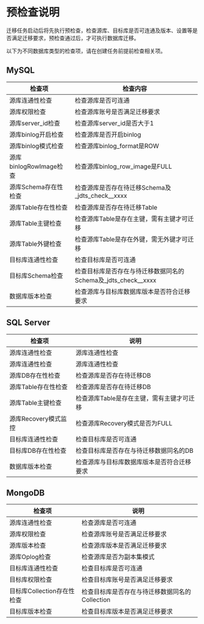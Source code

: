 # 预检查说明

迁移任务启动后将先执行预检查，检查源库、目标库是否可连通及版本、设置等是否满足迁移要求，预检查通过后，才可执行数据库迁移。

以下为不同数据库类型的检查项，请在创建任务前提前检查相关项。



## MySQL

| 检查项                 | 检查内容                                                     |
| ---------------------- | ------------------------------------------------------------ |
| 源库连通性检查         | 检查源库是否可连通                                           |
| 源库权限检查           | 检查源库账号是否满足迁移要求                                 |
| 源库server_id检查      | 检查源库server_id是否大于1                                   |
| 源库binlog开启检查     | 检查源库是否开启binlog                                       |
| 源库binlog模式检查     | 检查源库binlog_format是ROW                                   |
| 源库binlogRowImage检查 | 检查源库binlog_row_image是FULL                               |
| 源库Schema存在性检查   | 检查源库是否存在待迁移Schema及_jdts_check__xxxx              |
| 源库Table存在性检查    | 检查源库是否存在待迁移Table                                  |
| 源库Table主键检查      | 检查源库Table是存在主键，需有主键才可迁移                    |
| 源库Table外键检查      | 检查源库Table是存在外键，需无外键才可迁移                    |
| 目标库连通性检查       | 检查目标库是否可连通                                         |
| 目标库Schema检查       | 检查目标库是否存在与待迁移数据同名的Schema及_jdts_check__xxxx |
| 数据库版本检查         | 检查源库与目标库数据库版本是否符合迁移要求                   |



## SQL Server

| 检查项               | 说明                                       |
| -------------------- | ------------------------------------------ |
| 源库连通性检查       | 源库连通性检查                             |
| 源库连通性检查       | 源库连通性检查                             |
| 源库DB存在性检查     | 检查源库是否存在待迁移DB                   |
| 源库Table存在性检查  | 检查源库是否存在待迁移DB                   |
| 源库Table主键检查    | 检查源库Table是存在主键，需有主键才可迁移  |
| 源库Recovery模式监控 | 检查源库Recovery模式是否为FULL             |
| 目标库连通性检查     | 检查目标库是否可连通                       |
| 目标库DB存在性检查   | 检查目标库是否存在与待迁移数据同名的DB     |
| 数据库版本检查       | 检查源库与目标库数据库版本是否符合迁移要求 |



## MongoDB

| 检查项                     | 说明                                           |
| -------------------------- | ---------------------------------------------- |
| 源库连通性检查             | 检查源库是否可连通                             |
| 源库权限检查               | 检查源库账号是否满足迁移要求                   |
| 源库版本检查               | 检查源库版本是否满足迁移要求                   |
| 源库Oplog检查              | 检查源库是否为副本集模式                       |
| 目标库连通性检查           | 检查目标库是否可连通                           |
| 目标库权限检查             | 检查目标库账号是否满足迁移要求                 |
| 目标库Collection存在性检查 | 检查目标库是否存在与待迁移数据同名的Collection |
| 目标库版本检查             | 检查目标库版本是否满足迁移要求                 |

